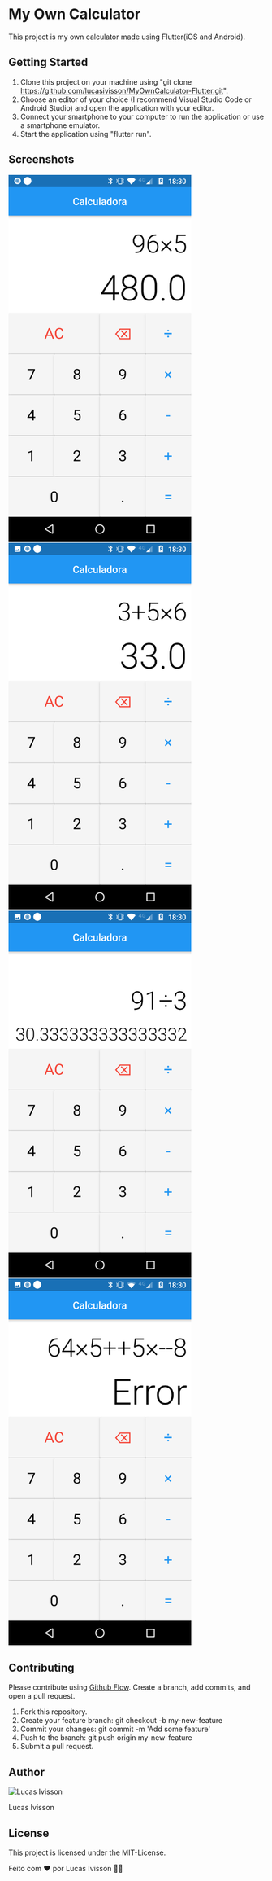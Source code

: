 # My Own Calculator

This project is my own calculator made using Flutter(iOS and Android).

## Getting Started

1. Clone this project on your machine using "git clone https://github.com/lucasivisson/MyOwnCalculator-Flutter.git".
2. Choose an editor of your choice (I recommend Visual Studio Code or Android Studio) and open the application with your editor.
3. Connect your smartphone to your computer to run the application or use a smartphone emulator.
4. Start the application using "flutter run".

## Screenshots

<img src='/screenshots/photo1.png' width='360px;' alt='Screenshot one'>
<img src='/screenshots/photo2.png' width='360px;' alt='Screenshot two'>
<img src='/screenshots/photo3.png' width='360px;' alt='Screenshot three'>
<img src='/screenshots/photo4.png' width='360px;' alt='Screenshot four'>

## Contributing

Please contribute using [Github Flow](https://guides.github.com/introduction/flow/). Create a branch, add commits, and open a pull request.

1. Fork this repository.
2. Create your feature branch: git checkout -b my-new-feature
3. Commit your changes: git commit -m 'Add some feature'
4. Push to the branch: git push origin my-new-feature
5. Submit a pull request.

## Author

<a>
 <img src='https://avatars3.githubusercontent.com/u/53708095?s=400&u=7b08c330b12ab8414fc7a3909566266b8c8dfe22&v=4' width='200px;' alt='Lucas Ivisson'/>
 <br />
 <p>Lucas Ivisson</p> <a href='https://github.com/lucasivisson' title='Lucas Ivisson'></a>
 </a>

## License

This project is licensed under the MIT-License.

Feito com ❤️ por Lucas Ivisson 👋🏽
